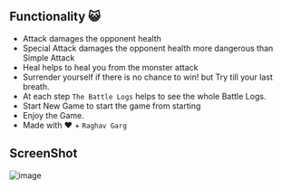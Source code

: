 ## Functionality 😺
- Attack damages the opponent health
- Special Attack damages the opponent health more dangerous than Simple Attack
- Heal helps to heal you from the monster attack
- Surrender yourself if there is no chance to win! but Try till your last breath.
- At each step <code>The Battle Logs</code> helps to see the whole Battle Logs.
- Start New Game to start the game from starting
- Enjoy the Game.
- Made with ❤️ + <code>Raghav Garg</code>

## ScreenShot
![image](https://github.com/grraghav120/Monster-Slayer-Game/assets/96789493/51d2a1bc-81c6-455c-9fad-9fe875fc39b5)
